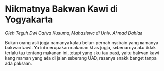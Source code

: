 # Nikmatnya Bakwan Kawi di Yogyakarta

_Oleh Teguh Dwi Cahya Kusuma, Mahasiswa di Univ. Ahmad Dahlan_

Bukan orang asli jogja namanya kalau belum pernah nyobain yang namanya bakwan kawi. Ya ini merupakan makanan khas jogja, sebenarnya aku tidak terlalu tau tentang makanan ini, tetapi yang aku tau pasti, yaitu bakwan kawi kang maman yang ada di jalan seberang UAD, rasanya enakk banget tanpa ada paksaan. 

